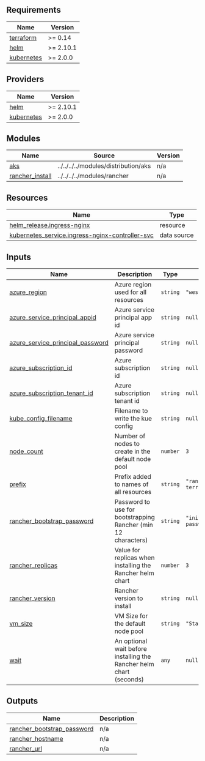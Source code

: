 ## Requirements

| Name | Version |
|------|---------|
| <a name="requirement_terraform"></a> [terraform](#requirement\_terraform) | >= 0.14 |
| <a name="requirement_helm"></a> [helm](#requirement\_helm) | >= 2.10.1 |
| <a name="requirement_kubernetes"></a> [kubernetes](#requirement\_kubernetes) | >= 2.0.0 |

## Providers

| Name | Version |
|------|---------|
| <a name="provider_helm"></a> [helm](#provider\_helm) | >= 2.10.1 |
| <a name="provider_kubernetes"></a> [kubernetes](#provider\_kubernetes) | >= 2.0.0 |

## Modules

| Name | Source | Version |
|------|--------|---------|
| <a name="module_aks"></a> [aks](#module\_aks) | ../../../../modules/distribution/aks | n/a |
| <a name="module_rancher_install"></a> [rancher\_install](#module\_rancher\_install) | ../../../../modules/rancher | n/a |

## Resources

| Name | Type |
|------|------|
| [helm_release.ingress-nginx](https://registry.terraform.io/providers/hashicorp/helm/latest/docs/resources/release) | resource |
| [kubernetes_service.ingress-nginx-controller-svc](https://registry.terraform.io/providers/hashicorp/kubernetes/latest/docs/data-sources/service) | data source |

## Inputs

| Name | Description | Type | Default | Required |
|------|-------------|------|---------|:--------:|
| <a name="input_azure_region"></a> [azure\_region](#input\_azure\_region) | Azure region used for all resources | `string` | `"westus3"` | no |
| <a name="input_azure_service_principal_appid"></a> [azure\_service\_principal\_appid](#input\_azure\_service\_principal\_appid) | Azure service principal app id | `string` | `null` | no |
| <a name="input_azure_service_principal_password"></a> [azure\_service\_principal\_password](#input\_azure\_service\_principal\_password) | Azure service principal password | `string` | `null` | no |
| <a name="input_azure_subscription_id"></a> [azure\_subscription\_id](#input\_azure\_subscription\_id) | Azure subscription id | `string` | `null` | no |
| <a name="input_azure_subscription_tenant_id"></a> [azure\_subscription\_tenant\_id](#input\_azure\_subscription\_tenant\_id) | Azure subscription tenant id | `string` | `null` | no |
| <a name="input_kube_config_filename"></a> [kube\_config\_filename](#input\_kube\_config\_filename) | Filename to write the kue config | `string` | `null` | no |
| <a name="input_node_count"></a> [node\_count](#input\_node\_count) | Number of nodes to create in the default node pool | `number` | `3` | no |
| <a name="input_prefix"></a> [prefix](#input\_prefix) | Prefix added to names of all resources | `string` | `"rancher-terraform"` | no |
| <a name="input_rancher_bootstrap_password"></a> [rancher\_bootstrap\_password](#input\_rancher\_bootstrap\_password) | Password to use for bootstrapping Rancher (min 12 characters) | `string` | `"initial-admin-password"` | no |
| <a name="input_rancher_replicas"></a> [rancher\_replicas](#input\_rancher\_replicas) | Value for replicas when installing the Rancher helm chart | `number` | `3` | no |
| <a name="input_rancher_version"></a> [rancher\_version](#input\_rancher\_version) | Rancher version to install | `string` | `null` | no |
| <a name="input_vm_size"></a> [vm\_size](#input\_vm\_size) | VM Size for the default node pool | `string` | `"Standard_DS2_v2"` | no |
| <a name="input_wait"></a> [wait](#input\_wait) | An optional wait before installing the Rancher helm chart (seconds) | `any` | `null` | no |

## Outputs

| Name | Description |
|------|-------------|
| <a name="output_rancher_bootstrap_password"></a> [rancher\_bootstrap\_password](#output\_rancher\_bootstrap\_password) | n/a |
| <a name="output_rancher_hostname"></a> [rancher\_hostname](#output\_rancher\_hostname) | n/a |
| <a name="output_rancher_url"></a> [rancher\_url](#output\_rancher\_url) | n/a |
